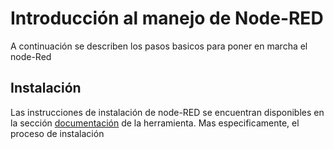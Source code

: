 # Introducción al manejo de Node-RED

A continuación se describen los pasos basicos para poner en marcha el node-Red

## Instalación

Las instrucciones de instalación de node-RED se encuentran disponibles en la sección [documentación](https://nodered.org/docs/) de la herramienta. Mas especificamente, el proceso de instalación
